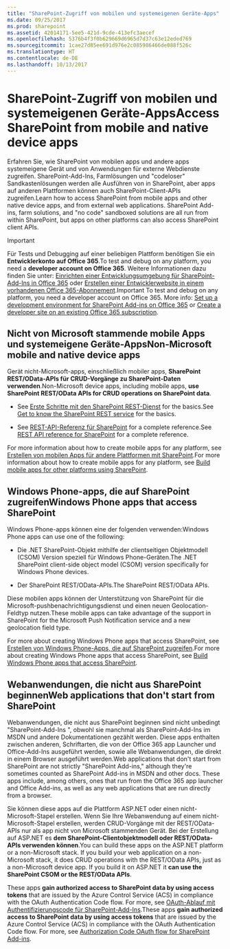```yaml
---
title: "SharePoint-Zugriff von mobilen und systemeigenen Geräte-Apps"
ms.date: 09/25/2017
ms.prod: sharepoint
ms.assetid: 42014171-5ee5-421d-9cde-413efc3aecef
ms.openlocfilehash: 5376b4f3f0b629669d6965d7d37c63e12eded769
ms.sourcegitcommit: 1cae27d85ee691d976e2c085986466de088f526c
ms.translationtype: HT
ms.contentlocale: de-DE
ms.lasthandoff: 10/13/2017
---
```

# <a name="access-sharepoint-from-mobile-and-native-device-apps"></a><span data-ttu-id="7315d-102">SharePoint-Zugriff von mobilen und systemeigenen Geräte-Apps</span><span class="sxs-lookup"><span data-stu-id="7315d-102">Access SharePoint from mobile and native device apps</span></span>
<span data-ttu-id="7315d-p101">Erfahren Sie, wie SharePoint von mobilen apps und andere apps systemeigene Gerät und von Anwendungen für externe Webdienste zugreifen. SharePoint-Add-Ins, Farmlösungen und "codeloser" Sandkastenlösungen werden alle Ausführen von in SharePoint, aber apps auf anderen Plattformen können auch SharePoint-Client-APIs zugreifen.</span><span class="sxs-lookup"><span data-stu-id="7315d-p101">Learn how to access SharePoint from mobile apps and other native device apps, and from external web applications. SharePoint Add-ins, farm solutions, and "no code" sandboxed solutions are all run from within SharePoint, but apps on other platforms can also access SharePoint client APIs.</span></span>
  
    
    


> [!IMPORTANT]
> <span data-ttu-id="7315d-105">Für Tests und Debugging auf einer beliebigen Plattform benötigen Sie ein **Entwicklerkonto auf Office 365**.</span><span class="sxs-lookup"><span data-stu-id="7315d-105">To test and debug on any platform, you need a **developer account on Office 365**.</span></span> <span data-ttu-id="7315d-106">Weitere Informationen dazu finden Sie unter: [Einrichten einer Entwicklungsumgebung für SharePoint-Add-Ins in Office 365](http://msdn.microsoft.com/library/b22ce52a-ae9e-4831-9b68-c9210af6dc54%28Office.15%29.aspx) oder [Erstellen einer Entwicklerwebsite in einem vorhandenen Office 365-Abonnement](http://msdn.microsoft.com/library/2ec857d5-dc6f-4cf6-ba45-adc845ef2a25%28Office.15%29.aspx).</span><span class="sxs-lookup"><span data-stu-id="7315d-106">Important To test and debug on any platform, you need a developer account on Office 365. More info: [Set up a development environment for SharePoint Add-ins on Office 365](http://msdn.microsoft.com/library/b22ce52a-ae9e-4831-9b68-c9210af6dc54%28Office.15%29.aspx) or [Create a developer site on an existing Office 365 subscription](http://msdn.microsoft.com/library/2ec857d5-dc6f-4cf6-ba45-adc845ef2a25%28Office.15%29.aspx).</span></span> 
  
    
    


## <a name="non-microsoft-mobile-and-native-device-apps"></a><span data-ttu-id="7315d-107">Nicht von Microsoft stammende mobile Apps und systemeigene Geräte-Apps</span><span class="sxs-lookup"><span data-stu-id="7315d-107">Non-Microsoft mobile and native device apps</span></span>

<span data-ttu-id="7315d-108">Gerät nicht-Microsoft-apps, einschließlich mobiler apps, **SharePoint REST/OData-APIs für CRUD-Vorgänge zu SharePoint-Daten verwenden**.</span><span class="sxs-lookup"><span data-stu-id="7315d-108">Non-Microsoft device apps, including mobile apps, **use SharePoint REST/OData APIs for CRUD operations on SharePoint data**.</span></span>
  
    
    

- <span data-ttu-id="7315d-109">See  [Erste Schritte mit den SharePoint REST-Dienst](http://msdn.microsoft.com/library/2de035a0-ac75-43bd-9665-5c5a59c4c590%28Office.15%29.aspx) for the basics.</span><span class="sxs-lookup"><span data-stu-id="7315d-109">See  [Get to know the SharePoint REST service](http://msdn.microsoft.com/library/2de035a0-ac75-43bd-9665-5c5a59c4c590%28Office.15%29.aspx) for the basics.</span></span>
    
  
- <span data-ttu-id="7315d-110">See  [REST-API-Referenz für SharePoint](http://msdn.microsoft.com/library/3514e753-19f9-4b41-a1ae-f35c5ffc17d2%28Office.15%29.aspx) for a complete reference.</span><span class="sxs-lookup"><span data-stu-id="7315d-110">See  [REST API reference for SharePoint](http://msdn.microsoft.com/library/3514e753-19f9-4b41-a1ae-f35c5ffc17d2%28Office.15%29.aspx) for a complete reference.</span></span>
    
  
<span data-ttu-id="7315d-111">For more information about how to create mobile apps for any platform, see  [Erstellen von mobilen Apps für andere Plattformen mit SharePoint](build-mobile-apps-for-other-platforms-using-sharepoint.md).</span><span class="sxs-lookup"><span data-stu-id="7315d-111">For more information about how to create mobile apps for any platform, see  [Build mobile apps for other platforms using SharePoint](build-mobile-apps-for-other-platforms-using-sharepoint.md).</span></span>
  
    
    

## <a name="windows-phone-apps-that-access-sharepoint"></a><span data-ttu-id="7315d-112">Windows Phone-apps, die auf SharePoint zugreifen</span><span class="sxs-lookup"><span data-stu-id="7315d-112">Windows Phone apps that access SharePoint</span></span>
<span data-ttu-id="7315d-113"><a name="WinPhone"> </a></span><span class="sxs-lookup"><span data-stu-id="7315d-113"></span></span>

<span data-ttu-id="7315d-114">Windows Phone-apps können eine der folgenden verwenden:</span><span class="sxs-lookup"><span data-stu-id="7315d-114">Windows Phone apps can use one of the following:</span></span>
  
    
    

- <span data-ttu-id="7315d-115">Die .NET SharePoint-Objekt mithilfe der clientseitigen Objektmodell (CSOM) Version speziell für Windows Phone-Geräten.</span><span class="sxs-lookup"><span data-stu-id="7315d-115">The .NET SharePoint client-side object model (CSOM) version specifically for Windows Phone devices.</span></span>
    
  
- <span data-ttu-id="7315d-116">Der SharePoint REST/OData-APIs.</span><span class="sxs-lookup"><span data-stu-id="7315d-116">The SharePoint REST/OData APIs.</span></span>
    
  
 <span data-ttu-id="7315d-117">Diese mobilen apps können der Unterstützung von SharePoint für die Microsoft-pushbenachrichtigungsdienst und einen neuen Geolocation-Feldtyp nutzen.</span><span class="sxs-lookup"><span data-stu-id="7315d-117">These mobile apps can take advantage of the support in SharePoint for the Microsoft Push Notification service and a new geolocation field type.</span></span>
  
    
    
<span data-ttu-id="7315d-118">For more about creating Windows Phone apps that access SharePoint, see  [Erstellen von Windows Phone-Apps, die auf SharePoint zugreifen](build-windows-phone-apps-that-access-sharepoint.md).</span><span class="sxs-lookup"><span data-stu-id="7315d-118">For more about creating Windows Phone apps that access SharePoint, see  [Build Windows Phone apps that access SharePoint](build-windows-phone-apps-that-access-sharepoint.md).</span></span>
  
    
    

## <a name="web-applications-that-dont-start-from-sharepoint"></a><span data-ttu-id="7315d-119">Webanwendungen, die nicht aus SharePoint beginnen</span><span class="sxs-lookup"><span data-stu-id="7315d-119">Web applications that don't start from SharePoint</span></span>
<span data-ttu-id="7315d-120"><a name="WinPhone"> </a></span><span class="sxs-lookup"><span data-stu-id="7315d-120"></span></span>

<span data-ttu-id="7315d-121">Webanwendungen, die nicht aus SharePoint beginnen sind nicht unbedingt "SharePoint-Add-Ins ", obwohl sie manchmal als SharePoint-Add-Ins im MSDN und andere Dokumentationen gezählt werden. Diese apps enthalten zwischen anderen, Schriftarten, die von der Office 365 app Launcher und Office-Add-Ins ausgeführt werden, sowie alle Webanwendungen, die direkt in einem Browser ausgeführt werden.</span><span class="sxs-lookup"><span data-stu-id="7315d-121">Web applications that don't start from SharePoint are not strictly "SharePoint Add-ins," although they're sometimes counted as SharePoint Add-ins in MSDN and other docs. These apps include, among others, ones that run from the Office 365 app launcher and Office Add-ins, as well as any web applications that are run directly from a browser.</span></span>
  
    
    
<span data-ttu-id="7315d-p103">Sie können diese apps auf die Plattform ASP.NET oder einen nicht-Microsoft-Stapel erstellen. Wenn Sie Ihre Webanwendung auf einem nicht-Microsoft-Stapel erstellen, werden CRUD-Vorgänge mit der REST/OData-APIs nur als app nicht von Microsoft stammenden Gerät. Bei der Erstellung auf ASP.NET es **dem SharePoint-Clientobjektmodell oder REST/OData-APIs verwenden können**.</span><span class="sxs-lookup"><span data-stu-id="7315d-p103">You can build these apps on the ASP.NET platform or a non-Microsoft stack. If you build your web application on a non-Microsoft stack, it does CRUD operations with the REST/OData APIs, just as a non-Microsoft device app. If you build it on ASP.NET it **can use the SharePoint CSOM or the REST/OData APIs**.</span></span>
  
    
    
<span data-ttu-id="7315d-p104">These apps **gain authorized access to SharePoint data by using access tokens** that are issued by the Azure Control Service (ACS) in compliance with the OAuth Authentication Code flow. For more, see [OAuth-Ablauf mit Authentifizierungscode für SharePoint-Add-Ins](http://msdn.microsoft.com/library/e89e91c7-ea39-49b9-af5a-7f047a7e2ab7%28Office.15%29.aspx).</span><span class="sxs-lookup"><span data-stu-id="7315d-p104">These apps **gain authorized access to SharePoint data by using access tokens** that are issued by the Azure Control Service (ACS) in compliance with the OAuth Authentication Code flow. For more, see [Authorization Code OAuth flow for SharePoint Add-ins](http://msdn.microsoft.com/library/e89e91c7-ea39-49b9-af5a-7f047a7e2ab7%28Office.15%29.aspx).</span></span>
  
    
    

